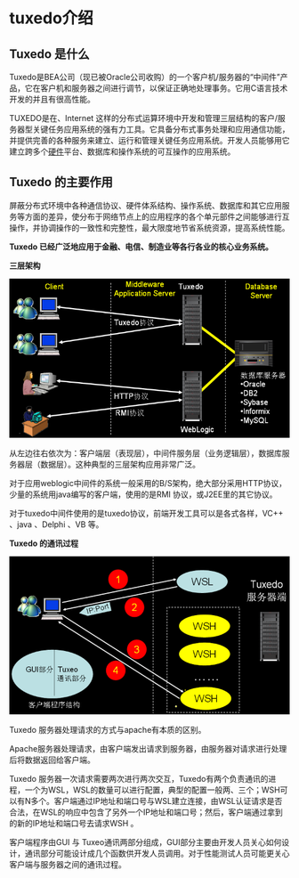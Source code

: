 # tuxedo介绍

## **Tuxedo** **是什么**

Tuxedo是BEA公司（现已被Oracle公司收购）的一个客户机/服务器的“中间件”产品，它在客户机和服务器之间进行调节，以保证正确地处理事务。它用C语言技术开发的并且有很高性能。

TUXEDO是在、Internet 这样的分布式运算环境中开发和管理三层结构的客户/服务器型关键任务应用系统的强有力工具。它具备分布式事务处理和应用通信功能，并提供完善的各种服务来建立、运行和管理关键任务应用系统。开发人员能够用它建立跨多个[硬件](http://syue.com/Digital/)平台、数据库和操作系统的可互操作的应用系统。

## **Tuxedo 的主要作用**

屏蔽分布式环境中各种通信协议、硬件体系结构、操作系统、数据库和其它应用服务等方面的差异，使分布于网络节点上的应用程序的各个单元部件之间能够进行互操作，并协调操作的一致性和完整性，最大限度地节省系统资源，提高系统性能。

**Tuxedo 已经广泛地应用于金融、电信、制造业等各行各业的核心业务系统。**

**三层架构**

​![10213533-c70df84c50624e578d1a3481fc6c3200](assets/10213533-c70df84c50624e578d1a3481fc6c3200-20240507142944-smhxcbg.png)​

从左边往右依次为：客户端层（表现层），中间件服务层（业务逻辑层），数据库服务器层（数据层）。这种典型的三层架构应用非常广泛。

对于应用weblogic中间件的系统一般采用的B/S架构，绝大部分采用HTTP协议，少量的系统用java编写的客户端，使用的是RMI 协议，或J2EE里的其它协议。

对于tuxedo中间件使用的是tuxedo协议，前端开发工具可以是各式各样，VC++ 、java 、Delphi 、VB 等。

**Tuxedo 的通讯过程**

​![10213600-756da5f9a737466ca9d291d9a2167807](assets/10213600-756da5f9a737466ca9d291d9a2167807-20240507143820-mt1hwow.png)​

Tuxedo 服务器处理请求的方式与apache有本质的区别。

Apache服务器处理请求，由客户端发出请求到服务器，由服务器对请求进行处理后将数据返回给客户端。

Tuxedo 服务器一次请求需要两次进行两次交互，Tuxedo有两个负责通讯的进程，一个为WSL，WSL的数量可以进行配置，典型的配置一般两、三个；WSH可以有N多个。客户端通过IP地址和端口号与WSL建立连接，由WSL认证请求是否合法，在WSL的响应中包含了另外一个IP地址和端口号；然后，客户端通过拿到的新的IP地址和端口号去请求WSH 。

客户端程序由GUI 与 Tuxeo通讯两部分组成，GUI部分主要由开发人员关心如何设计，通讯部分可能设计成几个函数供开发人员调用。对于性能测试人员可能更关心客户端与服务器之间的通讯过程。
